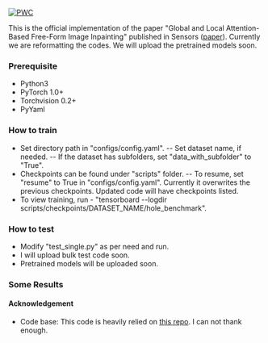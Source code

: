[![PWC](https://img.shields.io/endpoint.svg?url=https://paperswithcode.com/badge/global-and-local-attention-based-free-form/image-inpainting-on-places2)](https://paperswithcode.com/sota/image-inpainting-on-places2?p=global-and-local-attention-based-free-form)

This is the official implementation of the paper "Global and Local Attention-Based Free-Form Image Inpainting" published in Sensors ([paper](https://www.mdpi.com/1424-8220/20/11/3204)). Currently we are reformatting the codes. We will upload the pretrained models soon.

### Prerequisite
- Python3
- PyTorch 1.0+
- Torchvision 0.2+
- PyYaml

### How to train
- Set directory path in "configs/config.yaml". 
-- Set dataset name, if needed. 
-- If the dataset has subfolders, set "data_with_subfolder" to "True".
- Checkpoints can be found under "scripts" folder.
-- To resume, set "resume" to True in "configs/config.yaml". Currently it overwrites the previous checkpoints. Updated code will have checkpoints listed.
- To view training, run - "tensorboard --logdir scripts/checkpoints/DATASET_NAME/hole_benchmark".

### How to test
- Modify "test_single.py" as per need and run.
- I will upload bulk test code soon.
- Pretrained models will be uploaded soon. 

### Some Results






#### Acknowledgement
- Code base: This code is heavily relied on [this repo](https://github.com/daa233/generative-inpainting-pytorch). I can not thank enough.
